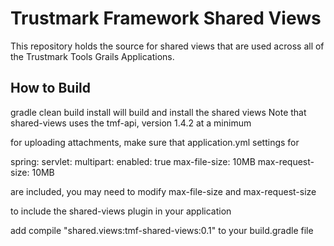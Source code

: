 # Trustmark Framework Shared Views 
This repository holds the source for shared views that are used across all of the Trustmark Tools Grails Applications.

## How to Build

gradle clean build install will build and install the shared views
Note that shared-views uses the tmf-api, version 1.4.2 at a minimum

for uploading attachments, make sure that application.yml settings for

spring:
   servlet:
        multipart:
            enabled: true
            max-file-size: 10MB
            max-request-size: 10MB

are included, you may need to modify max-file-size and max-request-size

to include the shared-views plugin in your application

add compile "shared.views:tmf-shared-views:0.1" to your build.gradle file

